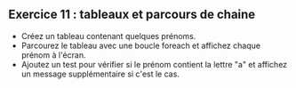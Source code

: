 ## Exercice 11 : tableaux et parcours de chaine

- Créez un tableau contenant quelques prénoms.
- Parcourez le tableau avec une boucle foreach et affichez chaque prénom à l'écran.
- Ajoutez un test pour vérifier si le prénom contient la lettre "a" et affichez un message supplémentaire si c'est le cas.